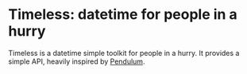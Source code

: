 # Timeless: datetime for people in a hurry

Timeless is a datetime simple toolkit for people in a hurry. It provides a simple API, heavily inspired by [Pendulum](https://github.com/sdispater/pendulum).
